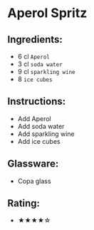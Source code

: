 # Aperol Spritz

## Ingredients:
- 6 cl `Aperol`
- 3 cl `soda water`
- 9 cl `sparkling wine`
- 8 `ice cubes`

## Instructions:
- Add Aperol
- Add soda water
- Add sparkling wine
- Add ice cubes

## Glassware:
- Copa glass

## Rating:
- ★★★★☆